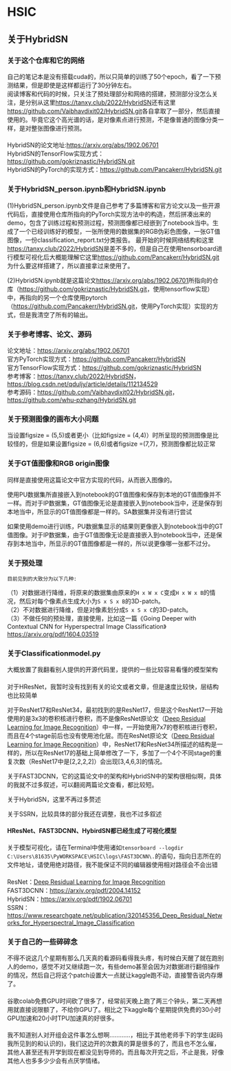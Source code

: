 # HSIC
## 关于HybridSN
### 关于这个仓库和它的网络
自己的笔记本是没有搭载cuda的，所以只简单的训练了50个epoch，看了一下预测结果，但是即使是这样都运行了30分钟左右。<br>
阅读博客和代码的时候，只关注了预处理部分和网络的搭建，预测部分没怎么关注，是分别从这里<https://tanxy.club/2022/HybridSN>还有这里<https://github.com/Vaibhavdixit02/HybridSN.git>各自拿取了一部分，然后直接使用的。毕竟它这个高光谱的话，是对像素点进行预测，不是像普通的图像分类一样，是对整张图像进行预测。
####
HybridSN的论文地址:<https://arxiv.org/abs/1902.06701><br>
HybridSN的TensorFlow实现方式：<https://github.com/gokriznastic/HybridSN.git><br>
HybridSN的PyTorch的实现方式：<https://github.com/Pancakerr/HybridSN.git><br>
### 关于HybridSN_person.ipynb和HybridSN.ipynb
(1)HybridSN_person.ipynb文件是自己参考了多篇博客和官方论文以及一些开源代码后，直接使用仓库所指向的PyTorch实现方法中的构造，然后拼凑出来的demo，包含了训练过程和预测过程，预测图像都已经嵌到了notebook当中。生成了一个已经训练好的模型，一张所使用的数据集的RGB伪彩色图像，一张GT值图像，一份classification_report.txt分类报告。
最开始的时候网络结构和这里<https://tanxy.club/2022/HybridSN>是差不多的，但是自己在使用tensorboard进行模型可视化后大概能理解它这里<https://github.com/Pancakerr/HybridSN.git>为什么要这样搭建了，所以直接拿过来使用了。<br>

(2)HybridSN.ipynb就是这篇论文<https://arxiv.org/abs/1902.06701>所指向的仓库（<https://github.com/gokriznastic/HybridSN.git>，使用tensorflow实现）中，再指向的另一个仓库使用pytorch（<https://github.com/Pancakerr/HybridSN.git>，使用PyTorch实现）实现的方式，但是我清空了所有的输出。<br>
### 关于参考博客、论文、源码
论文地址：<https://arxiv.org/abs/1902.06701><br>
官方PyTorch实现方式：<https://github.com/Pancakerr/HybridSN><br>
官方TensorFlow实现方式：<https://github.com/gokriznastic/HybridSN><br>
参考博客：<https://tanxy.club/2022/HybridSN>，<https://blog.csdn.net/qduljy/article/details/112134529><br>
参考源码：<https://github.com/Vaibhavdixit02/HybridSN.git>，<https://github.com/whu-pzhang/HybridSN.git><br>
### 关于预测图像的画布大小问题
当设置figsize = (5,5)或者更小（比如figsize = (4,4)）时所呈现的预测图像是比较怪的，但是如果设置figsize = (6,6)或者figsize =(7,7)，预测图像都比较正常
### 关于GT值图像和RGB origin图像
同样是直接使用这篇论文中官方实现的代码，从而嵌入图像的。<br>

使用PU数据集所直接嵌入到notebook的GT值图像和保存到本地的GT值图像并不一样。而对于IP数据集，GT值图像无论是直接嵌入到notebook当中，还是保存到本地当中，所显示的GT值图像都是一样的。SA数据集并没有进行尝试<br>

如果使用demo进行训练，PU数据集显示的结果则更像嵌入到notebook当中的GT值图像。对于IP数据集，由于GT值图像无论是直接嵌入到notebook当中，还是保存到本地当中，所显示的GT值图像都是一样的，所以说更像哪一张都不过分。<br>
### 关于预处理
    目前见到的大致分为以下几种:
（1）对数据进行降维，将原来的数据集由原来的```H x W x C```变成```H x W x B```的情况，然后对每个像素点生成大小为```S x S x B```的3D-patch。<br>
（2）不对数据进行降维，但是对像素划分成```S x S x C```的3D-patch。<br>
（3）不做任何的预处理，直接使用，比如这一篇《Going Deeper with Contextual CNN for Hyperspectral Image Classification》<https://arxiv.org/pdf/1604.03519><br>
### 关于Classificationmodel.py
大概放置了我翻看别人提供的开源代码里，提供的一些比较容易看懂的模型架构<br>
#### 
对于HResNet，我暂时没有找到有关的论文或者文章，但是速度比较快，层结构也比较简单<br>

对于ResNet17和ResNet34，最初找到的是ResNet17，但是这个ResNet17一开始使用的是3x3的卷积核进行卷积，而不是像ResNet原论文（[Deep Residual Learning for Image Recognition](https://arxiv.org/abs/1512.03385)）中一样，一开始使用7x7的卷积核进行卷积，而且在4个stage前后也没有使用池化层。而在ResNet原论文（[Deep Residual Learning for Image Recognition](https://arxiv.org/abs/1512.03385)）中，ResNet17和ResNet34所描述的结构是一样的，所以在ResNet17的基础上简单修改了一下，多加了一个4个不同stage的重复次数（ResNet17中是[2,2,2,2]）会出现[3,4,6,3]的情况。<br>

关于FAST3DCNN，它的这篇论文中的架构和HybridSN中的架构很相似啊，具体的我就不过多叙述，可以翻阅两篇论文查看，都比较短。<br>

关于HybridSN，这里不再过多赘述<br>

关于SSRN，比较具体的部分我还在调整，我也不过多叙述<br>
#### HResNet、FAST3DCNN、HybirdSN都已经生成了可视化模型
关于模型可视化，请在Terminal中使用诸如```tensorboard --logdir C:\Users\81635\PyWORKSPACE\HSIC\logs\FAST3DCNN\.```的语句，指向日志所在的文件地址，请使用绝对路径，我不能保证不同的编辑器使用相对路径会不会出错<br>
####
ResNet：[Deep Residual Learning for Image Recognition](https://arxiv.org/abs/1512.03385)<br>
FAST3DCNN：<https://arxiv.org/pdf/2004.14152><br>
HybridSN：<https://arxiv.org/pdf/1902.06701><br>
SSRN：<https://www.researchgate.net/publication/320145356_Deep_Residual_Networks_for_Hyperspectral_Image_Classification>

### 关于自己的一些碎碎念
不得不说这几个星期有那么几天真的看源码看得我头疼，有时候白天醒了就在跑别人的demo，感觉不对又继续跑一次，有些demo甚至会因为对数据进行翻倍操作的情况，然后自己将这个patch设置大一点就让kaggle跑不动，直接警告说内存爆了。
####
谷歌colab免费GPU时间砍了很多了，经常前天晚上跑了两三个钟头，第二天再想用就直接说限额了，不给你GPU了。相比之下kaggle每个星期提供免费的30小时GPU加速和20小时TPU加速真的好很多。<br>
####
我不知道别人对开组会这件事怎么想啊…………，相比于其他老师手下的学生(起码我所见到的和认识的)，我们这边开的次数真的算是很多的了，而且也不怎么催，其他人甚至还有开学到现在都没见到导师的。而且每次开完之后，不止是我，好像其他人也多多少少会有点厌学情绪。
 

